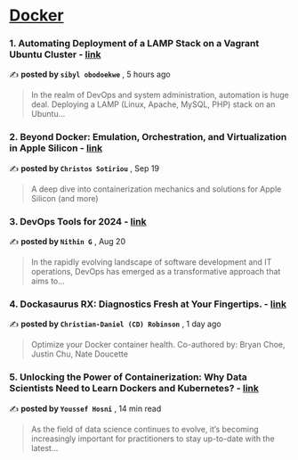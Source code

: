 
<h1><a href=https://medium.com/tag/docker/recommended target="_blank" rel="noopener noreferrer">Docker</a></h1>
<h3>1. Automating Deployment of a LAMP Stack on a Vagrant Ubuntu Cluster - <a href=https://medium.com/@sibylnkaechi/automating-deployment-of-a-lamp-stack-on-a-vagrant-ubuntu-cluster-fd48c0119063?source=tag_recommended_feed---------0-84----------docker----------bce1df0f_015b_4bb7_aab4_c69613a0f5f2------- target="_blank" rel="noopener noreferrer">link</a></h3>

✍️ **posted by `sibyl obodoekwe`** <date> , 5 hours ago</date>

<blockquote>In the realm of DevOps and system administration, automation is huge deal. Deploying a LAMP (Linux, Apache, MySQL, PHP) stack on an Ubuntu…</blockquote>

<h3>2. Beyond Docker: Emulation, Orchestration, and Virtualization in Apple Silicon - <a href=https://medium.com/itnext/beyond-docker-emulation-orchestration-and-virtualization-in-apple-silicon-34011259cd91?source=tag_recommended_feed---------1-107----------docker----------bce1df0f_015b_4bb7_aab4_c69613a0f5f2------- target="_blank" rel="noopener noreferrer">link</a></h3>

✍️ **posted by `Christos Sotiriou`** <date> , Sep 19</date>

<blockquote>A deep dive into containerization mechanics and solutions for Apple Silicon (and more)</blockquote>

<h3>3. DevOps Tools for 2024 - <a href=https://medium.com/@nithinguruswamy/devops-tools-for-2024-40112e1e657c?source=tag_recommended_feed---------2-85----------docker----------bce1df0f_015b_4bb7_aab4_c69613a0f5f2------- target="_blank" rel="noopener noreferrer">link</a></h3>

✍️ **posted by `Nithin G`** <date> , Aug 20</date>

<blockquote>In the rapidly evolving landscape of software development and IT operations, DevOps has emerged as a transformative approach that aims to…</blockquote>

<h3>4. Dockasaurus RX: Diagnostics Fresh at Your Fingertips. - <a href=https://medium.com/@hommesweethomme/dockasaurus-rx-diagnostics-fresh-at-your-fingertips-df6cb5e8c65b?source=tag_recommended_feed---------3-84----------docker----------bce1df0f_015b_4bb7_aab4_c69613a0f5f2------- target="_blank" rel="noopener noreferrer">link</a></h3>

✍️ **posted by `Christian-Daniel (CD) Robinson`** <date> , 1 day ago</date>

<blockquote>Optimize your Docker container health.
Co-authored by: Bryan Choe, Justin Chu, Nate Doucette</blockquote>

<h3>5. Unlocking the Power of Containerization: Why Data Scientists Need to Learn Dockers and Kubernetes? - <a href=https://medium.com/gitconnected/unlocking-the-power-of-containerization-why-data-scientists-need-to-learn-dockers-and-kubernetes-b112456c62fc?source=tag_recommended_feed---------4-107----------docker----------bce1df0f_015b_4bb7_aab4_c69613a0f5f2------- target="_blank" rel="noopener noreferrer">link</a></h3>

✍️ **posted by `Youssef Hosni`** <date> , 14 min read</date>

<blockquote>As the field of data science continues to evolve, it’s becoming increasingly important for practitioners to stay up-to-date with the latest…</blockquote>

